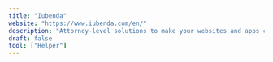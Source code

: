```yaml
---
title: "Iubenda"
website: "https://www.iubenda.com/en/"
description: "Attorney-level solutions to make your websites and apps compliant with the law across multiple countries and legislations"
draft: false
tool: ["Helper"]
---
```

